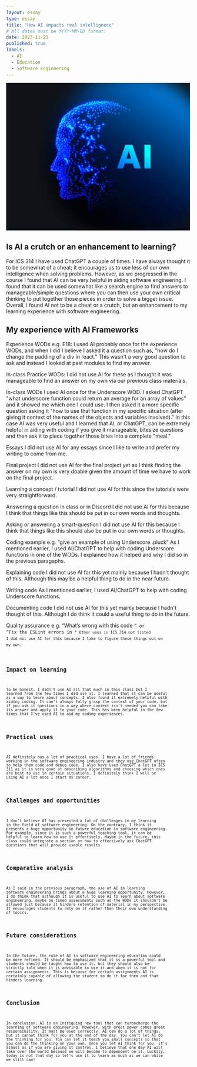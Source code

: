```yaml
---
layout: essay
type: essay
title: "How AI impacts real intellignece"
# All dates must be YYYY-MM-DD format!
date: 2023-11-21
published: true
labels:
  - AI
  - Education
  - Software Engineering
---
```


<img width="500px" class="rounded float-start pe-4" src="../img/ai.png">

## Is AI a crutch or an enhancement to learning?

  For ICS 314 I have used ChatGPT a couple of times. I have always thought it to be somewhat of a cheat; it encourages us to use less of our own intelligence when solving problems. However, as we progressed in the course I found that AI can be very helpful in aiding software engineering. I found that it can be used somewhat like a search engine to find answers to manageable/simple questions where you can then use your own critical thinking to put together those pieces in order to solve a bigger issue. Overall, I found AI not to be a cheat or a crutch, but an enhancement to my learning experience with software engineering.

## My experience with AI Frameworks

Experience WODs e.g. E18:
I used AI probably once for the experience WODs, and when I did I believe I asked it a question such as, "how do I change the padding of a div in react." This wasn't a very good question to ask and instead I looked at past modules to find my answer. 

In-class Practice WODs:
I did not use AI for these as I thought it was manageable to find an answer on my own via our previous class materials.

In-class WODs
I used AI once for the Underscore WOD. I asked ChatGPT "what underscore function could return an average for an array of values" and it showed me which one I could use. I then asked it a more specific question asking it "how to use that function in my specific situation (after giving it context of the names of the objects and variables involved)." In this case AI was very useful and I learned that AI, or ChatGPT, can be extremely helpful in aiding with coding if you give it manageable, bitesize questions and then ask it to piece together those bites into a complete "meal."

Essays
I did not use AI for any essays since I like to write and prefer my writing to come from me.

Final project
I did not use AI for the final project yet as I think finding the answer on my own is very doable given the amount of time we have to work on the final project.

Learning a concept / tutorial
I did not use AI for this since the tutorials were very straightforward.

Answering a question in class or in Discord
I did not use AI for this because I think that things like this should be put in our own words and thoughts.

Asking or answering a smart-question
I did not use AI for this because I think that things like this should also be put in our own words or thoughts.

Coding example e.g. “give an example of using Underscore .pluck”
As I mentioned earlier, I used AI/ChatGPT to help with coding Underscore functions in one of the WODs. I explained how it helped and why I did so in the previous paragaphs.

Explaining code
I did not use AI for this yet mainly because I hadn't thought of this. Although this may be a helpful thing to do in the near future.

Writing code
As I mentioned earlier, I used AI/ChatGPT to help with coding Underscore functions.

Documenting code
I did not use AI for this yet mainly because I hadn't thought of this. Although I do think it could a useful thing to do in the future.

Quality assurance e.g. “What’s wrong with this code <code here>” or “Fix the ESLint errors in <code here>”
Other uses in ICS 314 not listed
I did not use AI for this because I like to figure these things out on my own.

## Impact on learning

  To be honest, I didn't use AI all that much in this class but I learned from the few times I did use it. I learned that it can be useful as a way to learn about concepts. I also found it extremely helpful with aiding coding. It can't always fully grasp the context of your code, but if you ask it questions in a way where context isn't needed you can take its answer and apply it to your code. This has been helpful in the few times that I've used AI to aid my coding experiences.

## Practical uses

  AI definitely has a lot of practical uses. I have a lot of friends working in the software engineering industry and they use ChatGPT often to help them code and debug code. I also have used ChatGPT a lot in ICS 311 as it is very good at describing algorithms and choosing which ones are best to use in certain situations. I definitely think I will be using AI a lot once I start my career.

## Challenges and opportunities

  I don't believe AI has presented a lot of challenges in my learning in the field of software engineering. On the contrary, I think it presents a huge opportunity in future education in software engineering. For example, since it is such a powerful teaching tool, it can be helpful to learn how to use it effectively. Maybe in the future, this class could integrate a section on how to effectively ask ChatGPT questions that will provide usable results.

## Comparative analysis

  As I said in the previous paragraph, the use of AI in learning software engineering brings about a huge learning opportunity. However, I do think that although it is useful to use AI to learn about software engineering, maybe on timed assessments such as the WODs it shouldn't be allowed just because it hinders retention of material in my perspective. It encourages students to rely on it rather than their own understanding of topics.

## Future considerations

  In the future, the role of AI in software engineering education could be more refined. It should be emphasized that it is a powerful tool and students should be taught how to use it, but they should also be strictly told when it is advisable to use it and when it is not for certain assignments. This is because for certain assignments AI is certainly capable of allowing the student to do it for them and that hinders learning.

## Conclusion

  In conclusion, AI is an intriguing new tool that can turbocharge the learning of software engineering. However, with great power comes great responsibility. It must be used correctly. AI can do a lot of things, but it cannot think for you at the end of the day. You can't let AI do the thinking for you. You can let it teach you small concepts so that you can do the thinking on your own. Once you let AI think for you, it's almost as if you are giving it control. I believe that one day AI will take over the world because we will become to dependent on it. Luckily, today is not that day so let's use it to learn as much as we can while we still can!
